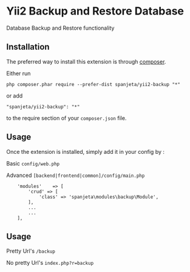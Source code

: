 Yii2 Backup and Restore Database
===================
Database Backup and Restore functionality

Installation
------------

The preferred way to install this extension is through [composer](http://getcomposer.org/download/).

Either run

```
php composer.phar require --prefer-dist spanjeta/yii2-backup "*"
```

or add

```
"spanjeta/yii2-backup": "*"
```

to the require section of your `composer.json` file.


Usage
-----

Once the extension is installed, simply add it in your config by  :

Basic ```config/web.php```

Advanced ```[backend|frontend|common]/config/main.php```

>
        'modules'    => [
            'crud' => [
                'class' => 'spanjeta\modules\backup\Module',
            ],
            ...
            ...
        ],

Usage
-----

Pretty Url's ```/backup```

No pretty Url's ```index.php?r=backup```